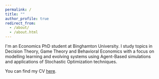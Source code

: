 ```yaml
---
permalink: /
title: ""
author_profile: true
redirect_from: 
  - /about/
  - /about.html
---
```


I'm an Economics PhD student at Binghamton University. I study topics in Decision Theory, Game Theory and Behavioral Economics with a focus on modelling learning and evolving systems using Agent-Based simulations and applications of Stochastic Optimization techniques.

You can find my CV [here](https://chriszosh1.github.io/files/CV_ChrisZosh.pdf).